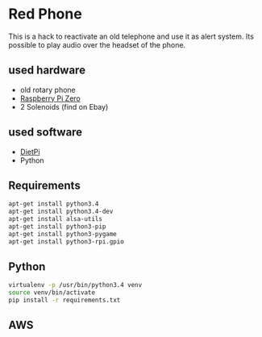 # Red Phone
This is a hack to reactivate an old telephone and use it as alert system. Its possible to play audio over the headset of the phone.

## used hardware

- old rotary phone
- [Raspberry Pi Zero](https://www.raspberrypi.org/blog/raspberry-pi-zero-w-joins-family/)
- 2 Solenoids (find on Ebay)

## used software
- [DietPi](http://dietpi.com/)
- Python


## Requirements
```bash
apt-get install python3.4 
apt-get install python3.4-dev
apt-get install alsa-utils
apt-get install python3-pip
apt-get install python3-pygame
apt-get install python3-rpi.gpio
```

## Python
```bash
virtualenv -p /usr/bin/python3.4 venv
source venv/bin/activate
pip install -r requirements.txt
```

## AWS
